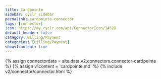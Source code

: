 ```yaml
---
title: Cardpointe
sidebar: cyclr_sidebar
permalink: cardpointe-connector
tags: [connector]
icon: https://my.cyclr.com/api/ConnectorIcon/14528
default_header: false
category: Billing/Payment
categories: [Billing/Payment]
showv1content: true
---
```

{% assign connectordata = site.data.v2.connectors.connector-cardpointe %}
{% assign v1content = 'cardpointe.md' %}
{% include v2/connector/connector.html %}	
